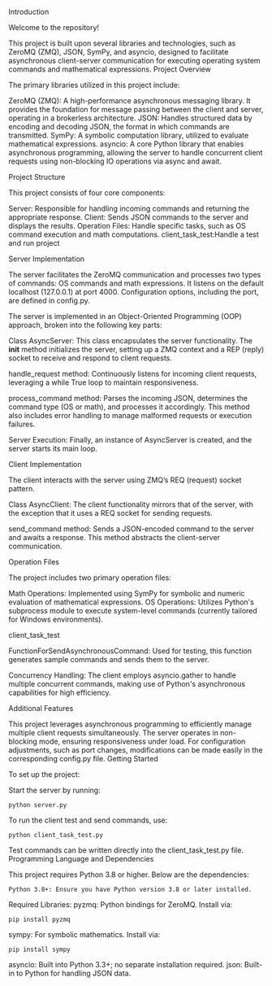 Introduction

Welcome to the repository!

This project is built upon several libraries and technologies, such as ZeroMQ (ZMQ), JSON, SymPy, and asyncio, designed to facilitate asynchronous client-server communication for executing operating system commands and mathematical expressions.
Project Overview

The primary libraries utilized in this project include:

  ZeroMQ (ZMQ): A high-performance asynchronous messaging library. It provides the foundation for message passing between the client and server, operating in a brokerless      architecture.
    JSON: Handles structured data by encoding and decoding JSON, the format in which commands are transmitted.
    SymPy: A symbolic computation library, utilized to evaluate mathematical expressions.
    asyncio: A core Python library that enables asynchronous programming, allowing the server to handle concurrent client requests using non-blocking IO operations via async and await.

Project Structure

This project consists of four core components:


  Server: Responsible for handling incoming commands and returning the appropriate response.
  Client: Sends JSON commands to the server and displays the results.
  Operation Files: Handle specific tasks, such as OS command execution and math computations.
  client_task_test:Handle a test and run project
  

Server Implementation

The server facilitates the ZeroMQ communication and processes two types of commands: OS commands and math expressions. It listens on the default localhost (127.0.0.1) at port 4000. Configuration options, including the port, are defined in config.py.

The server is implemented in an Object-Oriented Programming (OOP) approach, broken into the following key parts:

  Class AsyncServer: This class encapsulates the server functionality. The __init__ method initializes the server, setting up a ZMQ context and a REP (reply) socket to receive and respond to client requests.

  handle_request method: Continuously listens for incoming client requests, leveraging a while True loop to maintain responsiveness.

  process_command method: Parses the incoming JSON, determines the command type (OS or math), and processes it accordingly. This method also includes error handling to manage malformed requests or execution failures.

  Server Execution: Finally, an instance of AsyncServer is created, and the server starts its main loop.

Client Implementation

The client interacts with the server using ZMQ’s REQ (request) socket pattern.

  Class AsyncClient: The client functionality mirrors that of the server, with the exception that it uses a REQ socket for sending requests.

  send_command method: Sends a JSON-encoded command to the server and awaits a response. This method abstracts the client-server communication.

Operation Files

The project includes two primary operation files:

  Math Operations: Implemented using SymPy for symbolic and numeric evaluation of mathematical expressions.
  OS Operations: Utilizes Python's subprocess module to execute system-level commands (currently tailored for Windows environments).

client_task_test

  FunctionForSendAsynchronousCommand: Used for testing, this function generates sample commands and sends them to the server.

  Concurrency Handling: The client employs asyncio.gather to handle multiple concurrent commands, making use of Python's asynchronous capabilities for high efficiency.


Additional Features

This project leverages asynchronous programming to efficiently manage multiple client requests simultaneously. The server operates in non-blocking mode, ensuring responsiveness under load. For configuration adjustments, such as port changes, modifications can be made easily in the corresponding config.py file.
Getting Started

To set up the project:

   Start the server by running:


    python server.py

To run the client test and send commands, use:


    python client_task_test.py

Test commands can be written directly into the client_task_test.py file.
Programming Language and Dependencies

This project requires Python 3.8 or higher. Below are the dependencies:

    Python 3.8+: Ensure you have Python version 3.8 or later installed.

   Required Libraries:
    pyzmq: Python bindings for ZeroMQ. Install via:


    pip install pyzmq

sympy: For symbolic mathematics. Install via:

    pip install sympy

asyncio: Built into Python 3.3+; no separate installation required.
json: Built-in to Python for handling JSON data.
